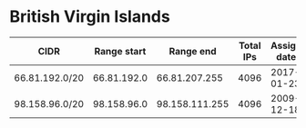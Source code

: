 # British Virgin Islands

CIDR               | Range start     | Range end       | Total IPs  | Assign date | Owner
------------------ | --------------- | --------------- | ---------- | ----------- | -----
66.81.192.0/20     | 66.81.192.0     | 66.81.207.255   | 4096       | 2017-01-23  | 
98.158.96.0/20     | 98.158.96.0     | 98.158.111.255  | 4096       | 2009-12-18  | 
